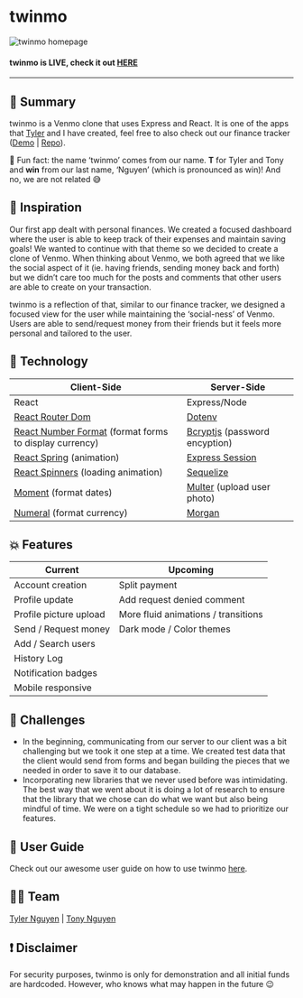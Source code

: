 # twinmo
![twinmo homepage](https://github.com/nguyntony/twinmo/blob/main/user-guide/homepage.png)
#### twinmo is LIVE, check it out [HERE](https://twinmo.me/)
- - - -

## 💸 Summary
twinmo is a Venmo clone that uses Express and React. It is one of the apps that [Tyler](https://github.com/nguyntyler) and I have created, feel free to also check out our finance tracker ([Demo](https://twintracker.me/) | [Repo](https://github.com/nguyntony/finance-tracker)).

🌟 Fun fact: the name ‘twinmo’ comes from our name. **T** for Tyler and Tony and **win** from our last name, ‘Nguyen’ (which is pronounced as win)! And no, we are not related 😅

## 🌱 Inspiration
Our first app dealt with personal finances. We created a focused dashboard where the user is able to keep track of their expenses and maintain saving goals! We wanted to continue with that theme so we decided to create a clone of Venmo. When thinking about Venmo, we both agreed that we like the social aspect of it (ie. having friends, sending money back and forth) but we didn’t care too much for the posts and comments that other users are able to create on your transaction. 

twinmo is a reflection of that, similar to our finance tracker, we designed a focused view for the user while maintaining the ‘social-ness’ of Venmo. Users are able to send/request money from their friends but it feels more personal and tailored to the user. 

## 🚀 Technology

| Client-Side                                            | Server-Side                   |
|--------------------------------------------------------|-------------------------------|
| React                                                  | Express/Node |
| [React Router Dom](https://reactrouter.com/)                                       | [Dotenv](https://www.npmjs.com/package/dotenv)                        |
| [React Number Format](https://github.com/s-yadav/react-number-format) (format forms to display currency) | [Bcryptjs](https://www.npmjs.com/package/bcryptjs) (password encyption)                 |
| [React Spring](https://www.react-spring.io/) (animation)                               | [Express Session](https://www.npmjs.com/package/express-session)               |
| [React Spinners](https://github.com/davidhu2000/react-spinners) (loading animation)                     | [Sequelize](https://sequelize.org/)                     |
| [Moment](https://momentjs.com/docs/) (format dates)                                  | [Multer](https://www.npmjs.com/package/multer) (upload user photo)    |
| [Numeral](https://www.npmjs.com/package/numeral) (format currency)                              | [Morgan](https://www.npmjs.com/package/morgan)                        |


## 💥 Features
| Current                | Upcoming                            |
|------------------------|-------------------------------------|
| Account creation       | Split payment                       |
| Profile update         | Add request denied comment          |
| Profile picture upload | More fluid animations / transitions |
| Send / Request money   | Dark mode / Color themes            |
| Add / Search users     |                                     |
| History Log            |                                     |
| Notification badges    |                                     |
| Mobile responsive      |                                     |

## 🥵 Challenges 
- In the beginning, communicating from our server to our client was a bit challenging but we took it one step at a time. We created test data that the client would send from forms and began building the pieces that we needed in order to save it to our database. 
- Incorporating new libraries that we never used before was intimidating. The best way that we went about it is doing a lot of research to ensure that the library that we chose can do what we want but also being mindful of time. We were on a tight schedule so we had to prioritize our features. 

## 📖 User Guide 
Check out our awesome user guide on how to use twinmo [here](https://github.com/nguyntony/twinmo/blob/main/user-guide/README.md).

## ✊🏼 Team
[Tyler Nguyen](https://github.com/nguyntyler) | [Tony Nguyen](https://github.com/nguyntony)

## ❗️ Disclaimer 
For security purposes, twinmo is only for demonstration and all initial funds are hardcoded. However, who knows what may happen in the future 😉
